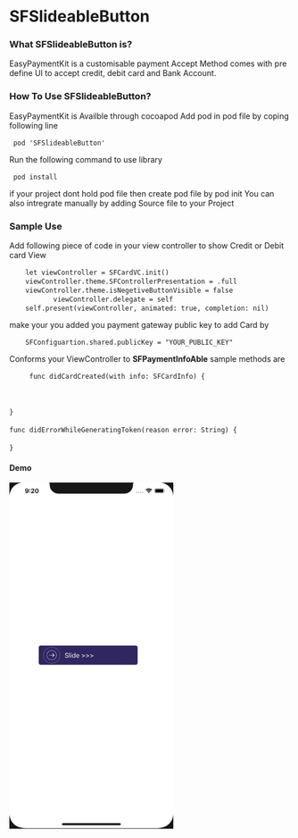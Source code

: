 # SFSlideableButton
### What SFSlideableButton is?
EasyPaymentKit is a customisable payment Accept Method comes with pre define UI to accept credit, debit card and  Bank Account.
### How To Use SFSlideableButton?
  EasyPaymentKit is Availble through cocoapod
  Add pod in pod file by coping following line 
     
     pod 'SFSlideableButton' 
  Run the following command to use library
    
     pod install
  if your project dont hold pod file then create pod file by pod init
   You can also intregrate manually by adding Source file to your Project
   
 ### Sample Use 
 Add following piece of code in your view controller to show Credit or Debit card View
        
        let viewController = SFCardVC.init()
        viewController.theme.SFControllerPresentation = .full
        viewController.theme.isNegetiveButtonVisible = false
               viewController.delegate = self
        self.present(viewController, animated: true, completion: nil)
        
   make your you added you payment gateway public key to add Card by 
   
        SFConfiguartion.shared.publicKey = "YOUR_PUBLIC_KEY"
        
   Conforms your ViewController to <b>SFPaymentInfoAble</b>
   sample methods are 
   
         func didCardCreated(with info: SFCardInfo) {
  
        
        
    }
    
    func didErrorWhileGeneratingToken(reason error: String) {
 
    }
    
        
 #### Demo 
 
 <img width="293.76" height="620.16"
src="https://github.com/SaifullahIlyas/OutPutFiles/blob/master/SFSlideableButton/ezgif.com-gif-maker.gif">
</img>
 


